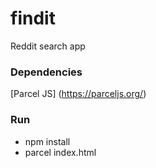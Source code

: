 # findit
Reddit search app

### Dependencies
[Parcel JS] (https://parceljs.org/) 

### Run
- npm install
- parcel index.html
